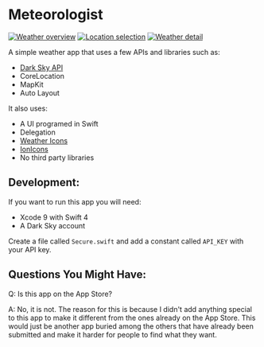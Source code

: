 # Meteorologist


[![Weather overview][1]][1]
[![Location selection][2]][2]
[![Weather detail][3]][3]

A simple weather app that uses a few APIs and libraries such as:

- [Dark Sky API](https://darksky.net/)
- CoreLocation
- MapKit
- Auto Layout

It also uses:

- A UI programed in Swift
- Delegation
- [Weather Icons](https://erikflowers.github.io/weather-icons/)
- [IonIcons](http://ionicons.com/)
- No third party libraries

## Development:

If you want to run this app you will need:

- Xcode 9 with Swift 4
- A Dark Sky account

Create a file called `Secure.swift` and add a constant called `API_KEY` with your API key.


[1]: https://i.stack.imgur.com/agGVI.png
[2]: https://i.stack.imgur.com/b7gZo.png
[3]: https://i.stack.imgur.com/in8tt.png

## Questions You Might Have:

Q: Is this app on the App Store?

A: No, it is not. The reason for this is because I didn't add anything special to this app to make it different from the ones already on the App Store. This would just be another app buried among the others that have already been submitted and make it harder for people to find what they want.
